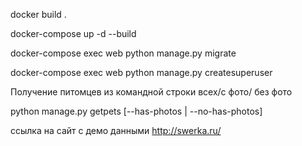  docker build .
 
 docker-compose up -d --build 
 
 docker-compose exec web python manage.py migrate
 
 docker-compose exec web python manage.py createsuperuser

Получение питомцев из командной строки всех/с фото/ без фото

python manage.py getpets [--has-photos | --no-has-photos]

ссылка на сайт с демо данными
http://swerka.ru/
